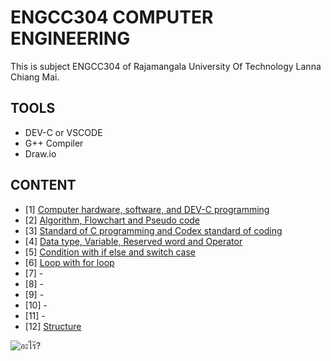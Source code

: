 # ENGCC304 COMPUTER ENGINEERING
This is subject ENGCC304 of Rajamangala University Of Technology Lanna Chiang Mai.

## TOOLS
- DEV-C or VSCODE
- G++ Compiler
- Draw.io

## CONTENT
- [1] [Computer hardware, software, and DEV-C programming](./01-HelloWorld/)
- [2] [Algorithm, Flowchart and Pseudo code](./02-Flowchart/)
- [3] [Standard of C programming and Codex standard of coding](./03-Codex/)
- [4] [Data type, Variable, Reserved word and Operator](./04-Variable-Operator/)
- [5] [Condition with if else and switch case](./05-If-else-condition)
- [6] [Loop with for loop](./06-for-loop)
- [7] -
- [8] -
- [9] -
- [10] -
- [11] -
- [12] [Structure](./12-Structure/)

![อะไร๊?](https://c.tenor.com/MnkpnVCLcb0AAAAC/keqing-dance.gif)